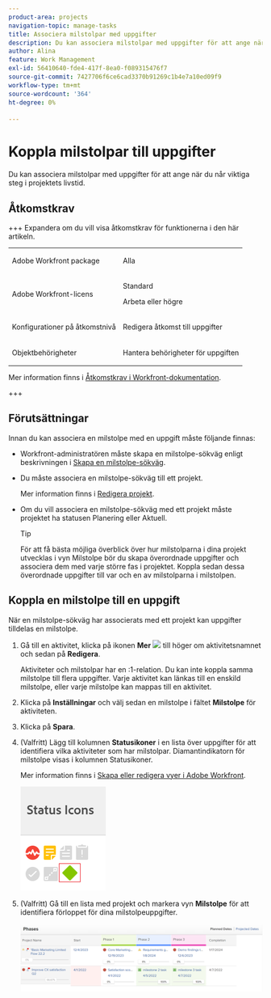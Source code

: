 ```yaml
---
product-area: projects
navigation-topic: manage-tasks
title: Associera milstolpar med uppgifter
description: Du kan associera milstolpar med uppgifter för att ange när du når viktiga steg i projektets livstid. Du måste associera en milstolpe-bana med ett projekt innan du kan associera milstolpar med uppgifter i projektet.
author: Alina
feature: Work Management
exl-id: 56410640-fde4-417f-8ea0-f089315476f7
source-git-commit: 7427706f6ce6cad3370b91269c1b4e7a10ed09f9
workflow-type: tm+mt
source-wordcount: '364'
ht-degree: 0%

---
```


# Koppla milstolpar till uppgifter

<!--Audited: 01/2024-->

Du kan associera milstolpar med uppgifter för att ange när du når viktiga steg i projektets livstid.

## Åtkomstkrav

+++ Expandera om du vill visa åtkomstkrav för funktionerna i den här artikeln.

<table style="table-layout:auto"> 
 <col> 
 <col> 
 <tbody> 
  <tr> 
   <td role="rowheader">Adobe Workfront package</td> 
   <td> <p>Alla</p> </td> 
  </tr> 
  <tr> 
   <td role="rowheader">Adobe Workfront-licens</td> 
   <td> <p>Standard</p> 
   <p>Arbeta eller högre</p> 
   </td> 
  </tr> 
  <tr> 
   <td role="rowheader">Konfigurationer på åtkomstnivå</td> 
   <td> <p>Redigera åtkomst till uppgifter</p></td> 
  </tr> 
  <tr> 
   <td role="rowheader">Objektbehörigheter</td> 
   <td> <p>Hantera behörigheter för uppgiften</p></td> 
  </tr> 
 </tbody> 
</table>

Mer information finns i [Åtkomstkrav i Workfront-dokumentation](/help/quicksilver/administration-and-setup/add-users/access-levels-and-object-permissions/access-level-requirements-in-documentation.md).

+++

<!--Old:

<table style="table-layout:auto"> 
 <col> 
 <col> 
 <tbody> 
  <tr> 
   <td role="rowheader">Adobe Workfront plan*</td> 
   <td> <p>Any</p> </td> 
  </tr> 
  <tr> 
   <td role="rowheader">Adobe Workfront license*</td> 
   <td> <p>New license: Standard</p> 
   <p>Current license: Work or higher</p> 
   </td> 
  </tr> 
  <tr> 
   <td role="rowheader">Access level configurations*</td> 
   <td> <p>Edit access to Tasks</p> <p><b>NOTE</b>
   
   If you don't have access, ask your Workfront administrator if they set additional restrictions in your access level. For information on how a Workfront administrator can modify your access level, see <a href="../../../administration-and-setup/add-users/configure-and-grant-access/create-modify-access-levels.md" class="MCXref xref">Create or modify custom access levels</a>.</p> </td> 
  </tr> 
  <tr> 
   <td role="rowheader">Object permissions</td> 
   <td> <p>Manage permissions to the task</p> <p>For information on requesting additional access, see <a href="../../../workfront-basics/grant-and-request-access-to-objects/request-access.md" class="MCXref xref">Request access to objects </a>.</p> </td> 
  </tr> 
 </tbody> 
</table>-->

## Förutsättningar

Innan du kan associera en milstolpe med en uppgift måste följande finnas:

* Workfront-administratören måste skapa en milstolpe-sökväg enligt beskrivningen i [Skapa en milstolpe-sökväg](../../../administration-and-setup/customize-workfront/configure-approval-milestone-processes/create-milestone-path.md).

* Du måste associera en milstolpe-sökväg till ett projekt.

  Mer information finns i [Redigera projekt](/help/quicksilver/manage-work/projects/manage-projects/edit-projects.md).

* Om du vill associera en milstolpe-sökväg med ett projekt måste projektet ha statusen Planering eller Aktuell.

  >[!TIP]
  >
  >För att få bästa möjliga överblick över hur milstolparna i dina projekt utvecklas i vyn Milstolpe bör du skapa överordnade uppgifter och associera dem med varje större fas i projektet. Koppla sedan dessa överordnade uppgifter till var och en av milstolparna i milstolpen.

## Koppla en milstolpe till en uppgift

När en milstolpe-sökväg har associerats med ett projekt kan uppgifter tilldelas en milstolpe.

1. Gå till en aktivitet, klicka på ikonen **Mer** ![](assets/more-icon.png) till höger om aktivitetsnamnet och sedan på **Redigera**.

   Aktiviteter och milstolpar har en :1-relation. Du kan inte koppla samma milstolpe till flera uppgifter. Varje aktivitet kan länkas till en enskild milstolpe, eller varje milstolpe kan mappas till en aktivitet.

1. Klicka på **Inställningar** och välj sedan en milstolpe i fältet **Milstolpe** för aktiviteten.
1. Klicka på **Spara**.
1. (Valfritt) Lägg till kolumnen **Statusikoner** i en lista över uppgifter för att identifiera vilka aktiviteter som har milstolpar. Diamantindikatorn för milstolpe visas i kolumnen Statusikoner.

   Mer information finns i [Skapa eller redigera vyer i Adobe Workfront](/help/quicksilver/reports-and-dashboards/reports/reporting-elements/create-edit-views.md).

   ![](assets/amwt3.png)

1. (Valfritt) Gå till en lista med projekt och markera vyn **Milstolpe** för att identifiera förloppet för dina milstolpeuppgifter.

   ![](assets/milestone-view-project-list.png)
